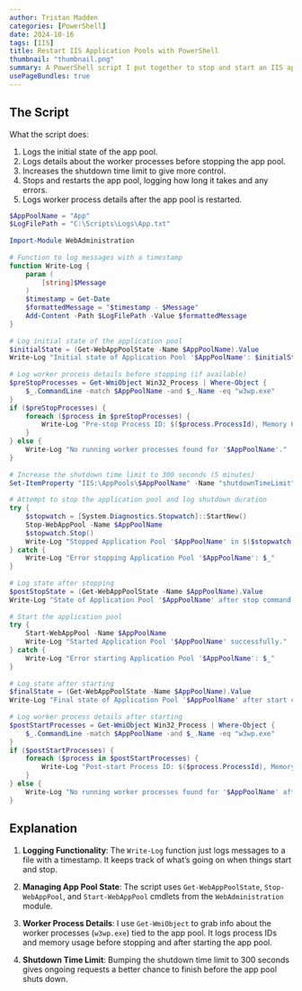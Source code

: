 ```yaml
---
author: Tristan Madden
categories: [PowerShell]
date: 2024-10-16
tags: [IIS]
title: Restart IIS Application Pools with PowerShell
thumbnail: "thumbnail.png"
summary: A PowerShell script I put together to stop and start an IIS application pool, with logging.
usePageBundles: true
---
```


## The Script

What the script does:

1. Logs the initial state of the app pool.
2. Logs details about the worker processes before stopping the app pool.
3. Increases the shutdown time limit to give more control.
4. Stops and restarts the app pool, logging how long it takes and any errors.
5. Logs worker process details after the app pool is restarted.

```PowerShell
$AppPoolName = "App"
$LogFilePath = "C:\Scripts\Logs\App.txt"
 
Import-Module WebAdministration
 
# Function to log messages with a timestamp
function Write-Log {
    param (
        [string]$Message
    )
    $timestamp = Get-Date
    $formattedMessage = "$timestamp - $Message"
    Add-Content -Path $LogFilePath -Value $formattedMessage
}
 
# Log initial state of the application pool
$initialState = (Get-WebAppPoolState -Name $AppPoolName).Value
Write-Log "Initial state of Application Pool '$AppPoolName': $initialState"
 
# Log worker process details before stopping (if available)
$preStopProcesses = Get-WmiObject Win32_Process | Where-Object {
    $_.CommandLine -match $AppPoolName -and $_.Name -eq "w3wp.exe"
}
if ($preStopProcesses) {
    foreach ($process in $preStopProcesses) {
        Write-Log "Pre-stop Process ID: $($process.ProcessId), Memory Usage: $([math]::Round($process.WorkingSetSize/1MB, 2)) MB"
    }
} else {
    Write-Log "No running worker processes found for '$AppPoolName'."
}
 
# Increase the shutdown time limit to 300 seconds (5 minutes)
Set-ItemProperty "IIS:\AppPools\$AppPoolName" -Name "shutdownTimeLimit" -Value "00:05:00"
 
# Attempt to stop the application pool and log shutdown duration
try {
    $stopwatch = [System.Diagnostics.Stopwatch]::StartNew()
    Stop-WebAppPool -Name $AppPoolName
    $stopwatch.Stop()
    Write-Log "Stopped Application Pool '$AppPoolName' in $($stopwatch.Elapsed.TotalSeconds) seconds."
} catch {
    Write-Log "Error stopping Application Pool '$AppPoolName': $_"
}
 
# Log state after stopping
$postStopState = (Get-WebAppPoolState -Name $AppPoolName).Value
Write-Log "State of Application Pool '$AppPoolName' after stop command: $postStopState"
 
# Start the application pool
try {
    Start-WebAppPool -Name $AppPoolName
    Write-Log "Started Application Pool '$AppPoolName' successfully."
} catch {
    Write-Log "Error starting Application Pool '$AppPoolName': $_"
}
 
# Log state after starting
$finalState = (Get-WebAppPoolState -Name $AppPoolName).Value
Write-Log "Final state of Application Pool '$AppPoolName' after start command: $finalState"
 
# Log worker process details after starting
$postStartProcesses = Get-WmiObject Win32_Process | Where-Object {
    $_.CommandLine -match $AppPoolName -and $_.Name -eq "w3wp.exe"
}
if ($postStartProcesses) {
    foreach ($process in $postStartProcesses) {
        Write-Log "Post-start Process ID: $($process.ProcessId), Memory Usage: $([math]::Round($process.WorkingSetSize/1MB, 2)) MB"
    }
} else {
    Write-Log "No running worker processes found for '$AppPoolName' after start."
}
```

## Explanation

1. **Logging Functionality**: The `Write-Log` function just logs messages to a file with a timestamp. It keeps track of what’s going on when things start and stop.

2. **Managing App Pool State**: The script uses `Get-WebAppPoolState`, `Stop-WebAppPool`, and `Start-WebAppPool` cmdlets from the `WebAdministration` module.

3. **Worker Process Details**: I use `Get-WmiObject` to grab info about the worker processes (`w3wp.exe`) tied to the app pool. It logs process IDs and memory usage before stopping and after starting the app pool.

4. **Shutdown Time Limit**: Bumping the shutdown time limit to 300 seconds gives ongoing requests a better chance to finish before the app pool shuts down.